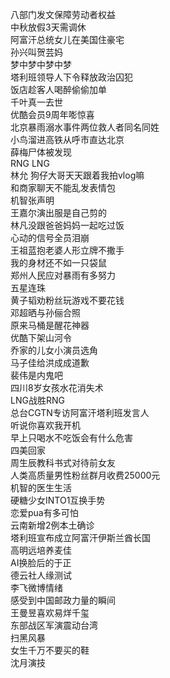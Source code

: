 八部门发文保障劳动者权益  
中秋放假3天需调休  
阿富汗总统女儿在美国住豪宅  
孙兴叫贺芸妈  
梦中梦中梦中梦  
塔利班领导人下令释放政治囚犯  
饭店趁客人喝醉偷偷加单  
千叶真一去世  
优酷会员9周年嘭惊喜  
北京暴雨溺水事件两位救人者同名同姓  
小鸟溜进高铁从呼市直达北京  
薛梅尸体被发现  
RNG LNG  
林允 狗仔大哥天天跟着我拍vlog嘛  
和商家聊天不能乱发表情包  
机智张声明  
王嘉尔演出服是自己剪的  
林凡没跟爸爸妈妈一起吃过饭  
心动的信号全员泪崩  
王祖蓝抱老婆人形立牌不撒手  
我的身材还不如一只袋鼠  
郑州人民应对暴雨有多努力  
五星连珠  
黄子韬劝粉丝玩游戏不要花钱  
邓超晒与孙俪合照  
原来马桶是醒花神器  
优酷下架山河令  
乔家的儿女小演员选角  
马子佳给洪成成道歉  
裴伟是内鬼吧  
四川8岁女孩水花消失术  
LNG战胜RNG  
总台CGTN专访阿富汗塔利班发言人  
听说你喜欢我开机  
早上只喝水不吃饭会有什么危害  
四美回家  
周生辰教科书式对待前女友  
人类高质量男性粉丝群月收费25000元  
机智的医生生活  
硬糖少女INTO1互换手势  
恋爱pua有多可怕  
云南新增2例本土确诊  
塔利班宣布成立阿富汗伊斯兰酋长国  
高明远培养麦佳  
AI换脸后的于正  
德云社人缘测试  
李飞微博情绪  
感受到中国邮政力量的瞬间  
王曼昱喜欢易烊千玺  
东部战区军演震动台湾  
扫黑风暴  
女生千万不要买的鞋  
沈月演技  
